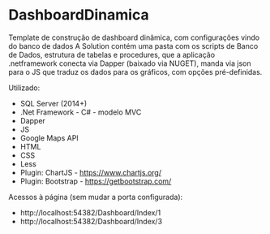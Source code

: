 # DashboardDinamica
 Template de construção de dashboard dinâmica, com configurações vindo do banco de dados
 A Solution contém uma pasta com os scripts de Banco de Dados, estrutura de tabelas e procedures, que a aplicação .netframework conecta via Dapper (baixado via NUGET), manda via json para o JS que traduz os dados para os gráficos, com opções pré-definidas.

Utilizado:

* SQL Server (2014+)
* .Net Framework - C# - modelo MVC
* Dapper
* JS
* Google Maps API
* HTML
* CSS
* Less
* Plugin: ChartJS - https://www.chartjs.org/
* Plugin: Bootstrap - https://getbootstrap.com/

Acessos à página (sem mudar a porta configurada):

* http://localhost:54382/Dashboard/Index/1
* http://localhost:54382/Dashboard/Index/3
